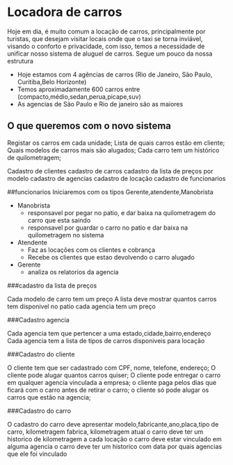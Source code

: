 # Locadora de carros #

Hoje em dia, é muito comum a locação de carros, principalmente por turistas, que desejam visitar locais onde que o taxi se torna inviável, visando o conforto e privacidade, com isso, temos a necessidade de unificar nosso sistema de aluguel de carros.
Segue um pouco da nossa estrutura

* Hoje estamos com 4 agências de carros (Rio de Janeiro, São Paulo, Curitiba,Belo Horizonte)
* Temos aproximadamente 600 carros entre (compacto,médio,sedan,perua,picape,suv)
* As agencias de São Paulo e Rio de janeiro são as maiores

## O que queremos com o novo sistema ##

Registar os carros em cada unidade;
Lista de quais carros estão em cliente;
Quais modelos de carros mais são alugados;
Cada carro tem um histórico de quilometragem;

Cadastro de clientes
cadastro de carros
cadastro da lista de preços por modelo
cadastro de agencias
cadastro de locação
cadastro de funcionarios

##funcionarios
Iniciaremos com os tipos Gerente,atendente,Manobrista

* Manobrista
    - responsavel por pegar no patio, e dar baixa na quilometragem do carro que esta saindo
    - responsavel por guardar o carro no patio e dar baixa na quilometragem no sistema
* Atendente
    - Faz as locações com os clientes e cobrança
    - Recebe os clientes que estao devolvendo o carro alugado
* Gerente
    - analiza os relatorios da agencia

###cadastro da lista de preços

Cada modelo de carro tem um preço
A lista deve mostrar quantos carros tem disponivel no patio
cada agencia tem um preço

###Cadastro agencia

Cada agencia tem que pertencer a uma estado,cidade,bairro,endereço
Cada agencia tem a lista de tipos de carros disponiveis para locação


###Cadastro do cliente

O cliente tem que ser cadastrado com CPF, nome, telefone, endereço;
O cliente pode alugar quantos carros quiser;
O cliente pode entregar o carro em qualquer agencia vinculada a empresa;
o cliente paga pelos dias que ficará com o carro antes de retirar o carro;
o cliente só pode alugar os carros que estão na agencia;

###Cadastro do carro

O cadastro do carro deve apresentar modelo,fabricante,ano,placa,tipo de carro, kilometragem fabrica, kilometragem atual
o carro deve ter um historico de kilometragem a cada locação
o carro deve estar vinculado em alguma agencia
o carro deve ter um historico com data por quais agencias que ele foi vinculado


